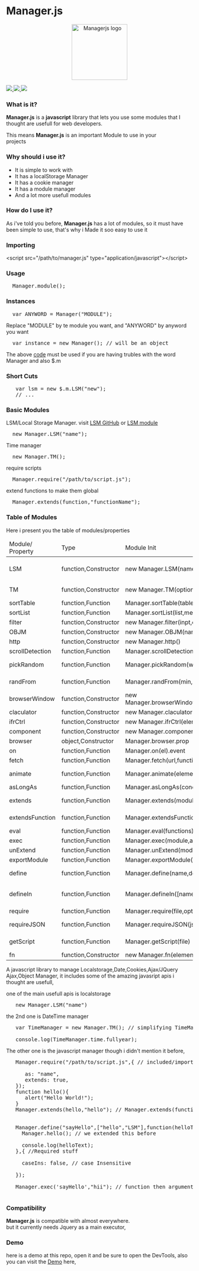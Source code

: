 <h1><b>Manager.js</b></h1>

<p align="center">
  <img src="./favicon.png" width="150px" alt="Managerjs logo"/>
</p>

<a href="https://github.com/NextSpot045/Managerjs/">
   <img src="https://img.shields.io/github/forks/NextSpot045/Managerjs.svg?style=social&label=Forks&maxAge=2592000" >
   <img src="https://img.shields.io/github/stars/NextSpot045/Managerjs.svg?style=social&label=Stars&maxAge=2592000" >
   <img src="https://img.shields.io/github/watchers/NextSpot045/Managerjs.svg?style=social&label=Watchers&maxAge=2592000" >
</a>

<h3>What is it?</h3>

<p><b>Manager.js</b> is a <b>javascript</b> library that lets you use  
some modules that I thought are usefull for web developers.</p>  
  
This means <b>Manager.js</b> is an important Module to use in your  
projects

<h3>Why should i use it?</h3>
<ul class="list-list">
	<li><icon></icon>It is simple to work with</li>
	<li><icon></icon>It has a localStorage Manager</li>
	<li><icon></icon>It has a cookie manager</li>
	<li><icon></icon>It has a module manager</li>
	<li><icon></icon>And a lot more usefull modules</li>
</ul>

<h3>How do I use it?</h3>

<p>As i've told you before, <b>Manager.js</b> has a lot of modules,  
so it must have been simple to use, that's why i  
Made it soo easy to use it</p>

<h3>Importing</h3>

<div class="mngr-code htmlHigh">
&lt;script src="/path/to/manager.js" type="application/javascript">&lt;/script>
</div>

<h3>Usage</h3>

<pre class="mngr-code jsHigh">
  Manager.module();
</pre>

<h3>Instances</h3>

<pre class="mngr-code jsHigh">
  var ANYWORD = Manager("MODULE");
</pre>

<p>Replace "MODULE" by te module you want, and "ANYWORD" by anyword you want</p>

<pre class="mngr-code jsHigh" id="codeBlock_0">
  var instance = new Manager(); // will be an object
</pre>

<p>The above <a href="#codeBlock_0">code</a> must be used if you are having trubles with the word Manager and also $.m</p>

<h3>Short Cuts</h3>
<pre class="mngr-code jsHigh">
   var lsm = new $.m.LSM("new");
   // ...
</pre>

<h3>Basic Modules</h3>
LSM/Local Storage Manager. visit <a href="https://github.com/kevinJ045/LSM_js/">LSM GitHub</a> or <a href="javascript:void(0)" data-href="/LSM" class="nav__link">LSM module</a>
<pre class="mngr-code jsHigh">
  new Manager.LSM("name");
</pre>
Time manager
<pre class="mngr-code jsHigh">
  new Manager.TM();
</pre>
require scripts
<pre class="mngr-code jsHigh">
  Manager.require("/path/to/script.js");
</pre>
extend functions to make them global
<pre class="mngr-code jsHigh">
  Manager.extends(function,"functionName");
</pre>

<h3>Table of Modules</h3>
<p>Here i present you the table of modules/properties</p>
<div class="tableContr free">
  <table>
    <thead>
      <tr>
        <td>Module/<br>Property</td>
        <td>Type</td>
        <td>Module Init</td>
        <td>Use</td>
      </tr>
    </thead>
    <tbody>
      <tr>
      <td>LSM</td>
      <td>function,Constructor
      <td>new Manager.LSM(name,options)</td>
      <td>Managing localStorage,sessionStorage 7 cookies</td>
      </tr>
      <tr>
      <td>TM</td>
      <td>function,Constructor
      <td>new Manager.TM(options)</td>
      <td>Managing Date() and time functions</td>
      </tr>
      <tr>
      <td>sortTable</td>
      <td>function,Function
      <td>Manager.sortTable(table,method)</td>
      <td>Sorting Tables</td>
      </tr>
      <tr>
      <td>sortList</td>
      <td>function,Function
      <td>Manager.sortList(list,method)</td>
      <td>Sorting Lists</td>
      </tr>
      <tr>
      <td>filter</td>
      <td>function,Constructor
      <td>new Manager.filter(inpt,element,options)</td>
      <td>Filtering elements like: div,li,td,tr</td>
      </tr>
      <tr>
      <td>OBJM</td>
      <td>function,Constructor
      <td>new Manager.OBJM(name)</td>
      <td>Managing Object Controllers</td>
      </tr>
      <tr>
      <td>http</td>
      <td>function,Constructor
      <td>new Manager.http()</td>
      <td>Managing Ajax/XMLHttpRequest</td>
      </tr>
      <tr>
      <td>scrollDetection</td>
      <td>function,Function
      <td>Manager.scrollDetection(el,options)</td>
      <td>Detecting scroll direction</td>
      </tr>
      <tr>
      <td>pickRandom</td>
      <td>function,Function
      <td>Manager.pickRandom(words)</td>
      <td>Picking a random word from words</td>
      </tr>
      <tr>
      <td>randFrom</td>
      <td>function,Function
      <td>Manager.randFrom(min,max)</td>
      <td>Picking a random interval from 2 numbers, min & max</td>
      </tr>
      <tr>
      <td>browserWindow</td>
      <td>function,Constructor
      <td>new Manager.browserWindow(onpageshow,onpagehide)</td>
      <td>Managing the window,onpageshow,onpagehide</td>
      </tr>
      <tr>
      <td>claculator</td>
      <td>function,Constructor
      <td>new Manager.claculator(args)</td>
      <td>Calculating numbers</td>
      </tr>
      <tr>
      <td>ifrCtrl</td>
      <td>function,Constructor
      <td>new Manager.ifrCtrl(element)</td>
      <td>Controlling iframes</td>
      </tr>
      <tr>
      <td>component</td>
      <td>function,Constructor
      <td>new Manager.component(element)</td>
      <td>Managing & Creating elements</td>
      </tr>
      <tr>
      <td>browser</td>
      <td>object,Constructor
      <td>Manager.browser.prop</td>
      <td>Getting the browser info</td>
      </tr>
      <tr>
      <td>on</td>
      <td>function,Function
      <td>Manager.on(el).event</td>
      <td>Event Handler for manager</td>
      </tr>
      <tr>
      <td>fetch</td>
      <td>function,Function
      <td>Manager.fetch(url,functions,options)</td>
      <td>Fetches data as json,xml,text...</td>
      </tr>
      <tr>
      <td>animate</td>
      <td>function,Function
      <td>Manager.animate(element,keyframes,count,time)</td>
      <td>Css Animations from a javascript object</td>
      </tr>
      <tr>
      <td>asLongAs</td>
      <td>function,Function
      <td>Manager.asLongAs(condition)</td>
      <td>While loop</td>
      </tr>
      <tr>
      <td>extends</td>
      <td>function,Function
      <td>Manager.extends(module,name,isUpdate)</td>
      <td>Importing/defining function to Manager</td>
      </tr>
      <tr>
      <td>extendsFunction</td>
      <td>function,Function
      <td>Manager.extendsFunction(module,fun,isUpdate)</td>
      <td>Importing/defining function from strings to Manager</td>
      </tr>
      <tr>
      <td>eval</td>
      <td>function,Function
      <td>Manager.eval(functions)</td>
      <td>Run A Function from String</td>
      </tr>
      <tr>
      <td>exec</td>
      <td>function,Function
      <td>Manager.exec(module,args)</td>
      <td>Executes A module</td>
      </tr>
      <tr>
      <td>unExtend</td>
      <td>function,Function
      <td>Manager.unExtend(module)</td>
      <td>Removes a module</td>
      </tr>
      <tr>
      <td>exportModule</td>
      <td>function,Function
      <td>Manager.exportModule(module)</td>
      <td>Exporting imported modules</td>
      </tr>
      <tr>
      <td>define</td>
      <td>function,Function
      <td>Manager.define(name,dependencies,module,options)</td>
      <td>Importing/defining function to Manager with dependencies</td>
      </tr>
      <tr>
      <td>defineIn</td>
      <td>function,Function
      <td>Manager.defineIn([name,module],module2)</td>
      <td>Importing/defining function to An Object with/without dependencies</td>
      </tr>
      <tr>
      <td>require</td>
      <td>function,Function
      <td>Manager.require(file,options)</td>
      <td>Importing scripts</td>
      </tr>
      <tr>
      <td>requireJSON</td>
      <td>function,Function
      <td>Manager.requireJSON(json,prop)</td>
      <td>Importing Objects from JSON files</td>
      </tr>
      <tr>
      <td>getScript</td>
      <td>function,Function
      <td>Manager.getScript(file)</td>
      <td>Get a module from a well formatted manager/javascript file</td>
      </tr>
      <tr>
      <td>fn</td>
      <td>function,Constructor
      <td>new Manager.fn(element).prop(args)</td>
      <td>Jquery Init</td>
      </tr>    
    </tbody>
  </table>
</div>

<p>A javascript library to manage Localstorage,Date,Cookies,Ajax/JQuery Ajax,Object Manager, it includes some of the amazing javasript apis i thought are usefull,</p>

one of the main usefull apis is localstorage
<pre class="mngr-code jsHigh">
   new Manager.LSM("name")
</pre>
the 2nd one is DateTime manager
<pre class="mngr-code jsHigh">
   var TimeManager = new Manager.TM(); // simplifying TimeManager<br>
   console.log(TimeManager.time.fullyear);
</pre>
The other one is the javascript manager though i didn't mention it before,
<pre class="mngr-code jsHigh">
   Manager.require("/path/to/script.js",{ // included/imported<br>
      as: "name",
      extends: true,
   });
   function hello(){ 
      alert("Hello World!");
   }
   Manager.extends(hello,"hello"); // Manager.extends(function,"functionName"); <br>

   Manager.define("sayHello",["hello","LSM"],function(helloText){
     Manager.hello(); // we extended this before <br>
     console.log(helloText);
   },{ //Required stuff <br>
     caseIns: false, // case Insensitive <br>
   });

   Manager.exec('sayHello',"hii"); // function then arguments <br>
</pre>

<h3> Compatibility</h3>

<b>Manager.js</b> is compatible with almost everywhere.  
but it currently needs Jquery as a main executor,

<h3> Demo</h3>

<p>here is a demo at this repo,
open it and be sure to open the DevTools,
also you can visit the <a href="https://mngrjs.netlify.app/">Demo</a> here,</p>


